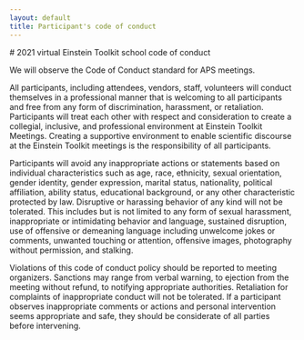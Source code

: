 ```yaml
---
layout: default
title: Participant's code of conduct
---
```


<div class="col-xs-12" markdown="1">
# 2021 virtual Einstein Toolkit school code of conduct

We will observe the Code of Conduct standard for APS meetings.

All participants, including attendees, vendors, staff, volunteers will conduct themselves in a professional manner that is welcoming to all participants and free from any form of discrimination, harassment, or retaliation. Participants will treat each other with respect and consideration to create a collegial, inclusive, and professional environment at Einstein Toolkit Meetings. Creating a supportive environment to enable scientific discourse at the Einstein Toolkit meetings is the responsibility of all participants.

Participants will avoid any inappropriate actions or statements based on individual characteristics such as age, race, ethnicity, sexual orientation, gender identity, gender expression, marital status, nationality, political affiliation, ability status, educational background, or any other characteristic protected by law. Disruptive or harassing behavior of any kind will not be tolerated. This includes but is not limited to any form of sexual harassment, inappropriate or intimidating behavior and language, sustained disruption, use of offensive or demeaning language including unwelcome jokes or comments, unwanted touching or attention, offensive images, photography without permission, and stalking.

Violations of this code of conduct policy should be reported to meeting organizers. Sanctions may range from verbal warning, to ejection from the meeting without refund, to notifying appropriate authorities. Retaliation for complaints of inappropriate conduct will not be tolerated. If a participant observes inappropriate comments or actions and personal intervention seems appropriate and safe, they should be considerate of all parties before intervening.
</div>
